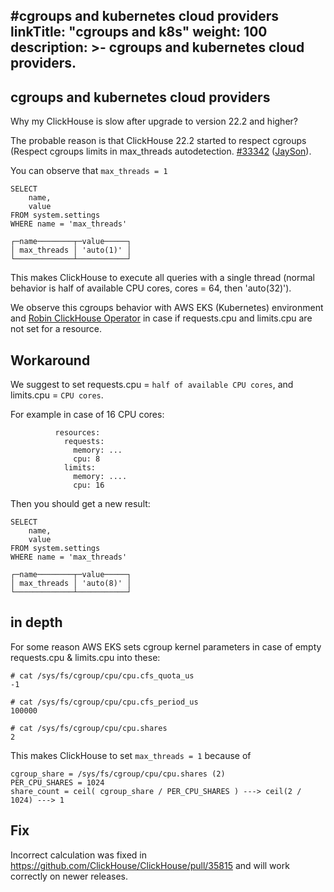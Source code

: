 #cgroups and kubernetes cloud providers
linkTitle: "cgroups and k8s"
weight: 100
description: >-
     cgroups and kubernetes cloud providers.
---

## cgroups and kubernetes cloud providers

Why my ClickHouse is slow after upgrade to version 22.2 and higher?

The probable reason is that ClickHouse 22.2 started to respect cgroups (Respect cgroups limits in max_threads autodetection. [#33342](https://github.com/ClickHouse/ClickHouse/pull/33342) ([JaySon](https://github.com/JaySon-Huang)).

You can observe that `max_threads = 1`

```
SELECT
    name,
    value
FROM system.settings
WHERE name = 'max_threads'

┌─name────────┬─value─────┐
│ max_threads │ 'auto(1)' │
└─────────────┴───────────┘
```

This makes ClickHouse to execute all queries with a single thread (normal behavior is half of available CPU cores, cores = 64, then 'auto(32)').

We observe this cgroups behavior with AWS EKS (Kubernetes) environment and [Robin 
ClickHouse Operator](https://github.com/Robin/clickhouse-operator) in case if requests.cpu and limits.cpu are not set for a resource.

## Workaround

We suggest to set requests.cpu = `half of available CPU cores`, and limits.cpu = `CPU cores`.


For example in case of 16 CPU cores:

``` 
          resources:
            requests:
              memory: ...
              cpu: 8
            limits:
              memory: ....
              cpu: 16
```


Then you should get a new result:

```
SELECT
    name,
    value
FROM system.settings
WHERE name = 'max_threads'

┌─name────────┬─value─────┐
│ max_threads │ 'auto(8)' │
└─────────────┴───────────┘
```

## in depth

For some reason AWS EKS sets cgroup kernel parameters in case of empty requests.cpu & limits.cpu into these:

```
# cat /sys/fs/cgroup/cpu/cpu.cfs_quota_us
-1

# cat /sys/fs/cgroup/cpu/cpu.cfs_period_us
100000

# cat /sys/fs/cgroup/cpu/cpu.shares
2
```

This makes ClickHouse to set `max_threads = 1` because of 

```text
cgroup_share = /sys/fs/cgroup/cpu/cpu.shares (2)
PER_CPU_SHARES = 1024
share_count = ceil( cgroup_share / PER_CPU_SHARES ) ---> ceil(2 / 1024) ---> 1
```

## Fix

Incorrect calculation was fixed in https://github.com/ClickHouse/ClickHouse/pull/35815 and will work correctly on newer releases.
